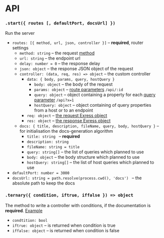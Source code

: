 # API

### `.start({ routes [, defaultPort, docsUrl] })`

Run the server

- `routes: [{ method, url, json, controller }]` – **required**, router settings
  - `method: string` – the request [method](https://developer.mozilla.org/en-US/docs/Web/HTTP/Methods)
  - `url: string` – the endpoint url
  - `delay: number = 0` – the response delay
  - `json: object` – the response JSON object of the request
  - `controller: (data, req, res) => object` – the custom controller
    - `data: { body, params, query, hostQuery }`
      - `body: object` – the body of the request
      - `params: object` – [route parameters](http://expressjs.com/en/guide/routing.html#route-parameters) `/api/:id`
      - `query: object` – object containing a property for each [query parameter](http://expressjs.com/en/api.html#req.query) `/api?x=1`
      - `hostQuery: object` – object containing of query properties from a host or to an endpoint
    - `req: object` – [the request Exress object](http://www.murvinlai.com/req-and-res-in-nodejs.html)
    - `res: object` – [the response Exress object](http://www.murvinlai.com/req-and-res-in-nodejs.html)
  - `docs: { title, description, fileName, query, body, hostQuery }` – for initialisation the docs-generation algorithm
    - `title: string ` – **required**
    - `description: string`
    - `fileName: string = title `
    - `query: string[]` – the list of queries which planned to use
    - `body: object` – the body structure which planned to use
    - `hostQuery: string[]` – the list of host queries which planned to use
- `defaultPort: number = 3000`
- `docsUrl: string = path.resolve(process.cwd(), 'docs') ` – the absolute path to keep the docs

### `.ternary({ condition, iftrue, iffalse }) => object`

The method to write a controller with conditions, if the documentation is **required**. [Example](https://github.com/fidelman/mokker/blob/master/docs/examples.md#ternary-conroller)

- `condtition: bool`
- `iftrue: object` – is returned when condition is true
- `iffalse: object`  – is returned when condition is false

